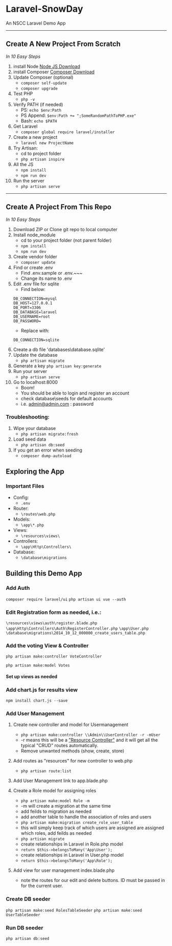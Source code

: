 # Laravel-SnowDay
An NSCC Laravel Demo App

---
## Create A New Project From Scratch 
*In 10 Easy Steps*
1. install Node
  [Node JS Download](https://nodejs.org/en/download/)
2. install Composer
  [Composer Download](https://getcomposer.org/download/)
3. Update Composer (optional)
    - `composer self-update`
    - `composer upgrade`
4. Test PHP
    - `php -v`
5. Verify PATH (if needed)
    - PS: `echo $env:Path`
    - PS Append: `$env:Path += ";SomeRandomPathToPHP.exe"`
    - Bash: `echo $PATH`
6. Get Laravel
    - `composer global require laravel/installer`
7. Create a new project
    - `laravel new ProjectName`
8. Try Artisan:
    - cd to project folder
    - `php artisan inspire`
9. All the JS
    - `npm install`
    - `npm run dev`
10. Run the server
    - `php artisan serve`
---
## Create A Project From This Repo
*In 10 Easy Steps*
1. Download ZIP or Clone git repo to local computer
2. Install node_module
    - cd to your project folder (not parent folder)
    - `npm install`
    - `npm run dev`
3. Create vendor folder
    - `composer update`
4. Find or create .env  
    - Find .env.sample or .env.~~~ 
    - Change its name to .env
5. Edit .env file for sqlite
   - Find below:
    ```
    DB_CONNECTION=mysql
    DB_HOST=127.0.0.1
    DB_PORT=3306
    DB_DATABASE=laravel
    DB_USERNAME=root
    DB_PASSWORD=
    ```
    - Replace with:
    ```
    DB_CONNECTION=sqlite
    ```
6. Create a db file 'databases\database.sqlite'
7. Update the database
    - `php artisan migrate`
8. Generate a key
    `php artisan key:generate`
9. Run your server
    - `php artisan serve`
10. Go to localhost:8000
    - Boom!
    - You should be able to login and register an account
    - check database\seeds for default accounts
    - i.e. admin@admin.com : password

### Troubleshooting:
1. Wipe your database
    - `php artisan migrate:fresh`
2. Load seed data
    - `php artisan db:seed`
3. If you get an error when seeding
    - `composer dump-autoload`



## Exploring the App
### Important Files
- Config:
    - `.env`
- Router:
    - `\routes\web.php`
- Models:
    - `\app\*.php`
- Views:
    - `\resources\views\`
- Controllers:
    - `\app\Http\Controllers\`
- Database:
    - `\database\migrations`


## Building this Demo App

### Add Auth
`composer require laravel/ui`
`php artisan ui vue --auth`

### Edit Registration form as needed, i.e.:
`\resources\views\auth\register.blade.php`
`\app\Http\Controllers\Auth\RegisterController.php`
`\app\User.php`
`\database\migrations\2014_10_12_000000_create_users_table.php`

### Add the voting View & Controller

`php artisan make:controller VoteController`

`php artisan make:model Votes`

#### Set up views as needed

### Add chart.js for results view
`npm install chart.js --save`

### Add User Management
1. Create new controller and model for Usermanagement

    * `php artisan make:controller \\Admin\\UserController -r -mUser`
    * -r means this will be a ["Resource Controller"](https://laravel.com/docs/5.7/controllers#resource-controllers) and it will get all the typical "CRUD" routes automatically. 
    * Remove unwanted methods (show, create, store)
2. Add routes as "resources" for new controller to web.php
    * `php artisan route:list`

2. Add User Management link to app.blade.php

4. Create a Role model for assigning roles
    * `php artisan make:model Role -m`
    * -m will create a migration at the same time
    * add feilds to migration as needed
    * add another table to handle the association of roles and users
    * `php artisan make:migration create_role_user_table`
    * this will simply keep track of which users are assigned are assigned which roles, add feilds as needed
    * `php artisan migrate`
    * create relationships in Laravel in Role.php model
    * `return $this->belongsToMany('App\User');`
    * create relationships in Laravel in User.php model
    * `return $this->belongsToMany('App\Role');`
5. Add view for user management index.blade.php
    * note the routes for our edit and delete buttons. ID must be passed in for the current user.

### Create DB seeder
`php artisan make:seed RolesTableSeeder`
`php artisan make:seed UserTableSeeder`

### Run DB seeder
`php artisan db:seed`
